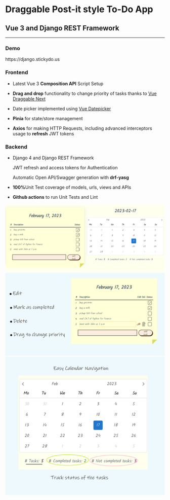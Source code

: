 # Draggable Post-it style To-Do App

## Vue 3 and Django REST Framework

---

### Demo

<p>https://django.stickydo.us</p>

### Frontend

<ul>
    <li>
        <p>Latest Vue 3 <strong>Composition API</strong> Script Setup</p>
    </li>
    <li>
        <p><strong>Drag and drop</strong> functionality to change priority of tasks thanks to <a href="https://github.com/SortableJS/vue.draggable.next">Vue Draggable Next</a></p>
    </li>
    <li>
        <p>Date picker implemented using <a href="https://github.com/Vuepic/vue-datepicker">Vue Datepicker</a></p>
    </li>
    <li>
        <p><strong>Pinia</strong> for state/store management</p>
    </li>
    <li>
        <p><strong>Axios</strong> for making HTTP Requests, including advanced interceptors usage to <strong>refresh</strong> JWT tokens</p>
    </li>
</ul>

### Backend

<ul>
    <li>
        <p>Django 4 and Django REST Framework</p>
    </li>
        <p>JWT refresh and access tokens for Authentication</p>
    </li>
    </li>
        <p>Automatic Open API/Swagger generation with <strong>drf-yasg</strong></p>
    </li>
    <li>
        <p><strong>100%</strong>Unit Test coverage of models, urls, views and APIs</p>
    </li>
    <li>
        <p><strong>Github actions</strong> to run Unit Tests and Lint</p>
    </li>
</ul>

<img src="images/todo_1.png" alt="Front page"/>
<img src="images/todo_2.png" alt="Front page"/>
<img src="images/todo_3.png" alt="Front page"/>
